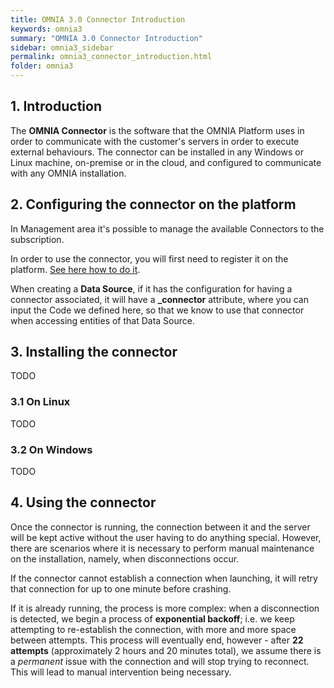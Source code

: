 ```yaml
---
title: OMNIA 3.0 Connector Introduction
keywords: omnia3
summary: "OMNIA 3.0 Connector Introduction"
sidebar: omnia3_sidebar
permalink: omnia3_connector_introduction.html
folder: omnia3
---
```



## 1. Introduction

The **OMNIA Connector** is the software that the OMNIA Platform uses in order to communicate with the customer's servers in order to execute external behaviours. The connector can be installed in any Windows or Linux machine, on-premise or in the cloud, and configured to communicate with any OMNIA installation.

## 2. Configuring the connector on the platform
In Management area it's possible to manage the available Connectors to the subscription.

In order to use the connector, you will first need to register it on the platform. [See here how to do it](omnia3_management_introduction.html#5-connectors).

When creating a **Data Source**, if it has the configuration for having a connector associated, it will have a **_connector** attribute, where you can input the Code we defined here, so that we know to use that connector when accessing entities of that Data Source.

## 3. Installing the connector

TODO

### 3.1 On Linux

TODO

### 3.2 On Windows

TODO

## 4. Using the connector

Once the connector is running, the connection between it and the server will be kept active without the user having to do anything special. However, there are scenarios where it is necessary to perform manual maintenance on the installation, namely, when disconnections occur.

If the connector cannot establish a connection when launching, it will retry that connection for up to one minute before crashing. 

If it is already running, the process is more complex: when a disconnection is detected, we begin a process of **exponential backoff**; i.e. we keep attempting to re-establish the connection, with more and more space between attempts. This process will eventually end, however - after **22 attempts** (approximately 2 hours and 20 minutes total), we assume there is a _permanent_ issue with the connection and will stop trying to reconnect. This will lead to manual intervention being necessary.